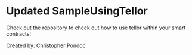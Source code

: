 # Updated SampleUsingTellor
Check out the repository to check out how to use tellor within your smart contracts!

Created by: Christopher Pondoc